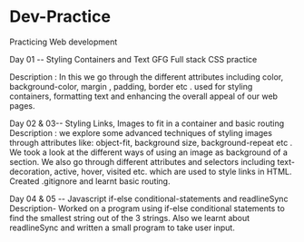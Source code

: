 # Dev-Practice

Practicing Web development

Day 01 -- Styling Containers and Text
GFG Full stack
CSS practice

Description : In this we go through the different attributes including color, background-color, margin , padding, border etc . used for styling containers, formatting text and enhancing the overall appeal of our web pages.

Day 02 & 03-- Styling Links, Images to fit in a container and basic routing
Description : we explore some advanced techniques of styling images through attributes like: object-fit, background size, background-repeat etc . We took a look at the different ways of using an image as background of a section. We also go through different attributes and selectors including text-decoration, active, hover, visited etc. which are used to style links in HTML. Created .gitignore and learnt basic routing.

Day 04 & 05 -- Javascript if-else conditional-statements and readlineSync
Description- Worked on a program using if-else conditional statements to find the smallest string out of the 3 strings. Also we learnt about readlineSync and written a small program to take user input.
